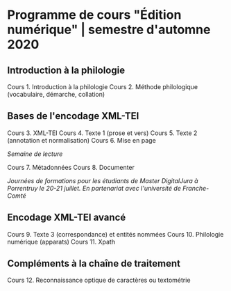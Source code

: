# Programme de cours "Édition numérique" | semestre d'automne 2020

## Introduction à la philologie
Cours 1.	Introduction à la philologie
Cours 2.	Méthode philologique (vocabulaire, démarche, collation)

## Bases de l'encodage XML-TEI 
Cours 3.	XML-TEI
Cours 4.	Texte 1 (prose et vers)
Cours 5.	Texte 2 (annotation et normalisation)
Cours 6.	Mise en page

_Semaine de lecture_

Cours 7.	Métadonnées
Cours 8.	Documenter

_Journées de formations pour les étudiants de Master DigitalJura à Porrentruy le 20-21 juillet. En partenariat avec l'université de Franche-Comté_

## Encodage XML-TEI avancé
Cours 9.	Texte 3 (correspondance) et entités nommées
Cours 10.	Philologie numérique (apparats)
Cours 11.	Xpath

## Compléments à la chaîne de traitement 
Cours 12.	Reconnaissance optique de caractères ou textométrie
